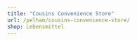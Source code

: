```yaml
---
title: "Cousins Convenience Store"
url: /pelham/cousins-convenience-store/
shop: Lebensmittel
---
```

